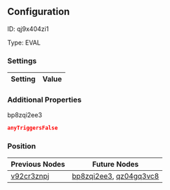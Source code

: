 # <nil>
## Configuration
ID:  qj9x404zi1

Type: EVAL 


### Settings
| Setting | Value  |
| :------------------------ | ---------------------------------------- |
 




### Additional Properties
bp8zqi2ee3
 ```json 
anyTriggersFalse
```




### Position
| Previous Nodes | Future Nodes |
| :------------- | ------------ |
| [v92cr3znpj](./v92cr3znpj.md) | [bp8zqi2ee3](./bp8zqi2ee3.md), [qz04gq3vc8](./qz04gq3vc8.md) |